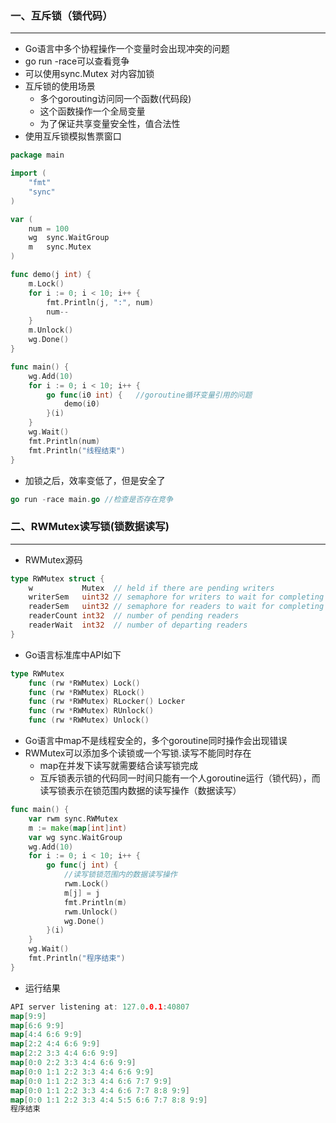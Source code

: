 ### 一、互斥锁（锁代码）

***

* Go语言中多个协程操作一个变量时会出现冲突的问题
* go  run -race可以查看竞争
* 可以使用sync.Mutex 对内容加锁
* 互斥锁的使用场景
  * 多个gorouting访问同一个函数(代码段)
  * 这个函数操作一个全局变量
  * 为了保证共享变量安全性，值合法性
* 使用互斥锁模拟售票窗口

```go
package main

import (
	"fmt"
	"sync"
)

var (
	num = 100
	wg  sync.WaitGroup
	m   sync.Mutex
)

func demo(j int) {
	m.Lock()
	for i := 0; i < 10; i++ {
		fmt.Println(j, ":", num)
		num--
	}
	m.Unlock()
	wg.Done()
}

func main() {
	wg.Add(10)
	for i := 0; i < 10; i++ {  
		go func(i0 int) {   //goroutine循环变量引用的问题
			demo(i0)
		}(i)
	}
	wg.Wait()
	fmt.Println(num)
	fmt.Println("线程结束")
}
```

* 加锁之后，效率变低了，但是安全了

```go
go run -race main.go //检查是否存在竞争
```

### 二、RWMutex读写锁(锁数据读写)

***

* RWMutex源码

```go
type RWMutex struct {
	w           Mutex  // held if there are pending writers
	writerSem   uint32 // semaphore for writers to wait for completing readers
	readerSem   uint32 // semaphore for readers to wait for completing writers
	readerCount int32  // number of pending readers
	readerWait  int32  // number of departing readers
}
```

* Go语言标准库中API如下

```go
type RWMutex
    func (rw *RWMutex) Lock()
    func (rw *RWMutex) RLock()
    func (rw *RWMutex) RLocker() Locker
    func (rw *RWMutex) RUnlock()
    func (rw *RWMutex) Unlock()
```

* Go语言中map不是线程安全的，多个goroutine同时操作会出现错误
* RWMutex可以添加多个读锁或一个写锁.读写不能同时存在
  * map在并发下读写就需要结合读写锁完成
  * 互斥锁表示锁的代码同一时间只能有一个人goroutine运行（锁代码），而读写锁表示在锁范围内数据的读写操作（数据读写）

```go
func main() {
	var rwm sync.RWMutex
	m := make(map[int]int)
	var wg sync.WaitGroup
	wg.Add(10)
	for i := 0; i < 10; i++ {
		go func(j int) {
			//读写锁锁范围内的数据读写操作
			rwm.Lock()
			m[j] = j
			fmt.Println(m)
			rwm.Unlock()
			wg.Done()
		}(i)
	}
	wg.Wait()
	fmt.Println("程序结束")
}
```

* 运行结果

```go
API server listening at: 127.0.0.1:40807
map[9:9]
map[6:6 9:9]
map[4:4 6:6 9:9]
map[2:2 4:4 6:6 9:9]
map[2:2 3:3 4:4 6:6 9:9]
map[0:0 2:2 3:3 4:4 6:6 9:9]
map[0:0 1:1 2:2 3:3 4:4 6:6 9:9]
map[0:0 1:1 2:2 3:3 4:4 6:6 7:7 9:9]
map[0:0 1:1 2:2 3:3 4:4 6:6 7:7 8:8 9:9]
map[0:0 1:1 2:2 3:3 4:4 5:5 6:6 7:7 8:8 9:9]
程序结束
```

